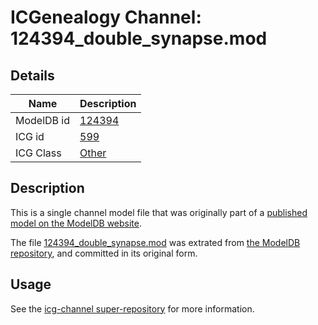 # ICGenealogy Channel: 124394\_double\_synapse.mod

## Details

Name | Description
---- | -----------
ModelDB id | [124394](http://senselab.med.yale.edu/ModelDB/ShowModel.cshtml?model=124394)
ICG id | [599](http://icg.neurotheory.ox.ac.uk/channels/other/599)
ICG Class | [Other](http://icg.neurotheory.ox.ac.uk/channels/other)

## Description

This is a single channel model file that was originally part of a [published model on the ModelDB website](http://senselab.med.yale.edu/mModelDB/ShowModel.cshtml?model=124394).

The file [124394\_double\_synapse.mod](124394_double_synapse.mod) was extrated from [the ModelDB repository](http://senselab.med.yale.edu/ModelDB/ShowModel.cshtml?model=124394), and committed in its original form.

## Usage

See the [icg-channel super-repository](https://github.com/icgenealogy/icg-channels) for more information.